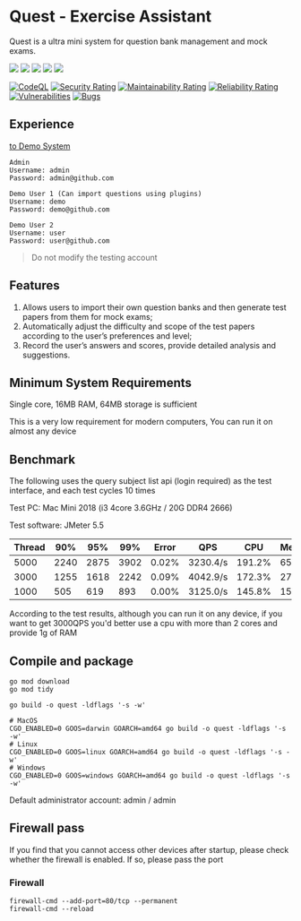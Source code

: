 # Quest - Exercise Assistant

Quest is a ultra mini system for question bank management and mock exams. 

[![](https://img.shields.io/badge/Go-1.20+-%2300ADD8?style=flat&logo=go)](go.work)
[![](https://img.shields.io/badge/Quest%20Service-1.0.1-green)](control)
[![](https://img.shields.io/badge/Quest%20Page-1.0.1-blue)](https://github.com/skye-z/quest-page)
[![](https://img.shields.io/badge/Quest%20Extension-1.0.0-red)](https://github.com/skye-z/quest-extension)
[![](https://img.shields.io/badge/License-GPL%20v3.0-orange)](LICENSE)

[![CodeQL](https://github.com/skye-z/quest/workflows/CodeQL/badge.svg)](https://github.com/skye-z/quest/security/code-scanning)
[![Security Rating](https://sonarcloud.io/api/project_badges/measure?project=skye-z_quest&metric=security_rating)](https://sonarcloud.io/summary/new_code?id=skye-z_quest)
[![Maintainability Rating](https://sonarcloud.io/api/project_badges/measure?project=skye-z_quest&metric=sqale_rating)](https://sonarcloud.io/summary/new_code?id=skye-z_quest)
[![Reliability Rating](https://sonarcloud.io/api/project_badges/measure?project=skye-z_quest&metric=reliability_rating)](https://sonarcloud.io/summary/new_code?id=skye-z_quest)
[![Vulnerabilities](https://sonarcloud.io/api/project_badges/measure?project=skye-z_quest&metric=vulnerabilities)](https://sonarcloud.io/summary/new_code?id=skye-z_quest)
[![Bugs](https://sonarcloud.io/api/project_badges/measure?project=skye-z_quest&metric=bugs)](https://sonarcloud.io/summary/new_code?id=skye-z_quest)

## Experience

[to Demo System](quest.betax.dev)
```
Admin
Username: admin
Password: admin@github.com

Demo User 1 (Can import questions using plugins)
Username: demo
Password: demo@github.com

Demo User 2
Username: user
Password: user@github.com
```

> Do not modify the testing account

## Features
1. Allows users to import their own question banks and then generate test papers from them for mock exams;
2. Automatically adjust the difficulty and scope of the test papers according to the user’s preferences and level;
3. Record the user’s answers and scores, provide detailed analysis and suggestions.

## Minimum System Requirements

Single core, 16MB RAM, 64MB storage is sufficient

This is a very low requirement for modern computers, You can run it on almost any device

## Benchmark

The following uses the query subject list api (login required) as the test interface, and each test cycles 10 times

Test PC: Mac Mini 2018 (i3 4core 3.6GHz / 20G DDR4 2666)

Test software: JMeter 5.5

| Thread | 90% | 95% | 99% | Error | QPS | CPU | Memory |
| ------ | --- | --- | --- | ----- | --- | --- | --- |
| 5000 | 2240 | 2875 | 3902 | 0.02% | 3230.4/s | 191.2% | 659MB |
| 3000 | 1255 | 1618 | 2242 | 0.09% | 4042.9/s | 172.3% | 275MB |
| 1000 | 505 | 619 | 893 | 0.00% | 3125.0/s | 145.8% | 154MB |

According to the test results, although you can run it on any device, if you want to get 3000QPS you'd better use a cpu with more than 2 cores and provide 1g of RAM

## Compile and package
```shell
go mod download
go mod tidy

go build -o quest -ldflags '-s -w'

# MacOS
CGO_ENABLED=0 GOOS=darwin GOARCH=amd64 go build -o quest -ldflags '-s -w'
# Linux
CGO_ENABLED=0 GOOS=linux GOARCH=amd64 go build -o quest -ldflags '-s -w'
# Windows
CGO_ENABLED=0 GOOS=windows GOARCH=amd64 go build -o quest -ldflags '-s -w'
```

Default administrator account: admin / admin

## Firewall pass

If you find that you cannot access other devices after startup, please check whether the firewall is enabled. If so, please pass the port

### Firewall

```shell
firewall-cmd --add-port=80/tcp --permanent
firewall-cmd --reload
```

